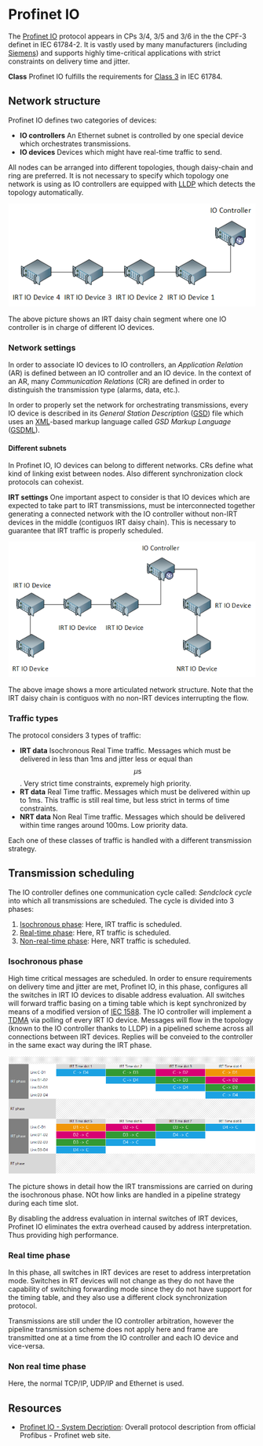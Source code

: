 # Profinet IO

The [Profinet IO](http://www.profibus.org) protocol appears in CPs 3/4, 3/5 and 3/6 in the the CPF-3 definet in IEC 61784-2. It is vastly used by many manufacturers (including [Siemens](https://www.siemens.com)) and supports highly time-critical applications with strict constraints on delivery time and jitter.

**Class** Profinet IO fulfills the requirements for [Class 3](pi.md#motion-control-class) in IEC 61784.

## Network structure
Profinet IO defines two categories of devices:

- **IO controllers** An Ethernet subnet is controlled by one special device which orchestrates transmissions.
- **IO devices** Devices which might have real-time traffic to send.

All nodes can be arranged into different topologies, though daisy-chain and ring are preferred. It is not necessary to specify which topology one network is using as IO controllers are equipped with [LLDP](https://en.wikipedia.org/wiki/Link_Layer_Discovery_Protocol) which detects the topology automatically.

![Profinet IO - IRT daisy chain network structure](../assets/profinet-io-1.png)

The above picture shows an IRT daisy chain segment where one IO controller is in charge of different IO devices.

### Network settings
In order to associate IO devices to IO controllers, an _Application Relation_ (AR) is defined between an IO controller and an IO device. In the context of an AR, many _Communication Relations_ (CR) are defined in order to distinguish the transmission type (alarms, data, etc.).

In order to properly set the network for orchestrating transmissions, every IO device is described in its _General Station Description_ ([GSD](http://www.profibus.com/products/gsd-files/)) file which uses an [XML](https://en.wikipedia.org/wiki/XML)-based markup language called _GSD Markup Language_ ([GSDML](http://www.profibus.com/nc/download/device-integration/downloads/gsdml-specification-for-profinet-io/display/)).

#### Different subnets
In Profinet IO, IO devices can belong to different networks. CRs define what kind of linking exist between nodes. Also different synchronization clock protocols can cohexist.

**IRT settings** One important aspect to consider is that IO devices which are expected to take part to IRT transmissions, must be interconnected together generating a connected network with the IO controller without non-IRT devices in the middle (contiguos IRT daisy chain). This is necessary to guarantee that IRT traffic is properly scheduled.

![Profinet IO - IRT daisy chain network structure](../assets/profinet-io-2.png)

The above image shows a more articulated network structure. Note that the IRT daisy chain is contiguos with no non-IRT devices interrupting the flow.

### Traffic types
The protocol considers 3 types of traffic:

- **IRT data** Isochronous Real Time traffic. Messages which must be delivered in less than 1ms and jitter less or equal than $$\mu\text{s}$$. Very strict time constraints, expremely high priority.
- **RT data** Real Time traffic. Messages which must be delivered within up to 1ms. This traffic is still real time, but less strict in terms of time constraints.
- **NRT data** Non Real Time traffic. Messages which should be delivered within time ranges around 100ms. Low priority data.

Each one of these classes of traffic is handled with a different transmission strategy.

## Transmission scheduling
The IO controller defines one communication cycle called: _Sendclock cycle_ into which all transmissions are scheduled. The cycle is divided into 3 phases:

1. [Isochronous phase](profinetio.ms#isochronous-phase): Here, IRT traffic is scheduled.
2. [Real-time phase](profinetio.ms#real-time-phase): Here, RT traffic is scheduled.
3. [Non-real-time phase](profinetio.ms#non-real-time-phase): Here, NRT traffic is scheduled.

### Isochronous phase
High time critical messages are scheduled. In order to ensure requirements on delivery time and jitter are met, Profinet IO, in this phase, configures all the switches in IRT IO devices to disable address evaluation. All switches will forward traffic basing on a timing table which is kept synchronized by means of a modified version of [IEC 1588](https://en.wikipedia.org/wiki/Precision_Time_Protocol). The IO controller will implement a [TDMA](https://en.wikipedia.org/wiki/Time-division_multiple_access) via polling of every IRT IO device. Messages will flow in the topology (known to the IO controller thanks to LLDP) in a pipelined scheme across all connections between IRT devices. Replies will be conveied to the controller in the same exact way during the IRT phase.

![Profinet IO - IRT transmissions](../assets/profinet-io-3.png)

The picture shows in detail how the IRT transmissions are carried on during the isochronous phase. NOt how links are handled in a pipeline strategy during each time slot.

By disabling the address evaluation in internal switches of IRT devices, Profinet IO eliminates the extra overhead caused by address interpretation. Thus providing high performance.

### Real time phase
In this phase, all switches in IRT devices are reset to address interpretation mode. Switches in RT devices will not change as they do not have the capability of switching forwarding mode since they do not have support for the timing table, and they also use a different clock synchronization protocol.

Transmissions are still under the IO controller arbitration, however the pipeline transmission scheme does not apply here and frame are transmitted one at a time from the IO controller and each IO device and vice-versa.

### Non real time phase
Here, the normal TCP/IP, UDP/IP and Ethernet is used.

## Resources
- [Profinet IO - System Decription](http://us.profinet.com/wp-content/uploads/2012/11/PROFINET_SystemDescription_ENG_2014_web.pdf): Overall protocol description from official Profibus - Profinet web site.